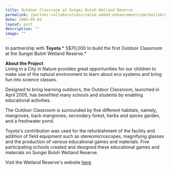 ```yaml
---
title: Outdoor Classroom at Sungei Buloh Wetland Reserve
permalink: /partner-collaborations/value-added-enhancements/permalink/outdoorclassroomsbwr/
date: 2005-05-01
layout: post
description: ""
image: ""
---
```



In partnership with **Toyota**
*
S$70,000 to build the first Outdoor Classroom at the Sungei Buloh Wetland Reserve.*

**About the Project**<Br>
Living in a City in Nature provides great opportunities for our children to make use of the natural environment to learn about eco systems and bring fun into science classes.

Designed to bring learning outdoors, the Outdoor Classroom, launched in April 2005, has benefited many schools and students by enabling educational activities.

The Outdoor Classroom is surrounded by five different habitats, namely, mangroves, back mangroves, secondary forest, herbs and spices garden, and a freshwater pond.

Toyota's contribution was used for the refurbishment of the facility and addition of field equipment such as stereomicroscopes, magnifying glasses and the production of various educational games and materials. Five participating schools created and designed these educational games and materials on Sungei Buloh Wetland Reserve.

Visit the Wetland Reserve's website [here](https://safe.menlosecurity.com/https://www.nparks.gov.sg/gardens-parks-and-nature/parks-and-nature-reserves/sungei-buloh-wetland-reserve).